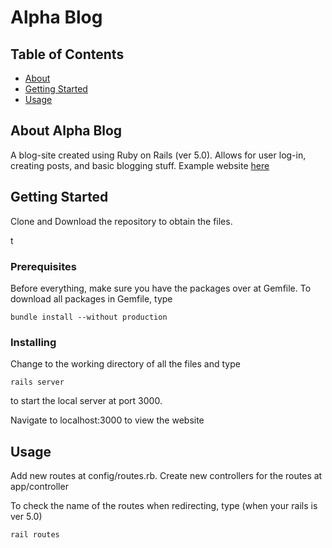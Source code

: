 # Alpha Blog

## Table of Contents
+ [About](#about)
+ [Getting Started](#getting_started)
+ [Usage](#usage)


## About <a name = "about">Alpha Blog</a>
A blog-site created using Ruby on Rails (ver 5.0). Allows for user log-in, creating posts, and basic blogging stuff. Example website <a href = "https://mynewappblog.herokuapp.com/">here</a>

## Getting Started <a name = "getting_started"></a>
Clone and Download the repository to obtain the files. 

t

### Prerequisites

Before everything, make sure you have the packages over at Gemfile. To download all packages in Gemfile, type

```
bundle install --without production
```

### Installing

Change to the working directory of all the files and type

```
rails server
```
to start the local server at port 3000. 

Navigate to localhost:3000 to view the website

## Usage <a name = "usage"></a>

Add new routes at config/routes.rb. Create new controllers for the routes at app/controller

To check the name of the routes when redirecting, type (when your rails is ver 5.0)

```
rail routes 
```

